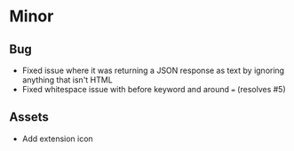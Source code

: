 # Minor

## Bug

- Fixed issue where it was returning a JSON response as text by ignoring anything that isn't HTML
- Fixed whitespace issue with before keyword and around `=` (resolves #5)

## Assets

- Add extension icon
